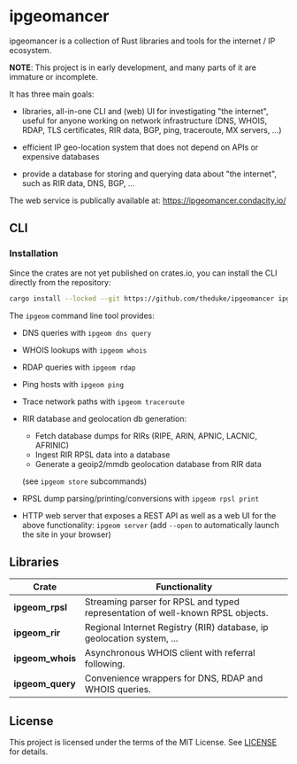 # ipgeomancer

ipgeomancer is a collection of Rust libraries and tools for the internet / IP ecosystem.

**NOTE**: This project is in early development, and many parts of it are immature or incomplete.

It has three main goals:

* libraries, all-in-one CLI and (web) UI for investigating "the internet", useful for
  anyone working on network infrastructure
  (DNS, WHOIS, RDAP, TLS certificates, RIR data, BGP, ping, traceroute, MX servers, ...)

* efficient IP geo-location system that does not depend on APIs or expensive databases
  
* provide a database for storing and querying data about "the internet", such as RIR data, DNS, BGP, ...

The web service is publically available at: https://ipgeomancer.condacity.io/


## CLI

### Installation

Since the crates are not yet published on crates.io, you can install the CLI directly from the repository:

```bash
cargo install --locked --git https://github.com/theduke/ipgeomancer ipgeom_cli
```

The `ipgeom` command line tool provides:

* DNS queries with `ipgeom dns query`
* WHOIS lookups with `ipgeom whois`
* RDAP queries with `ipgeom rdap`
* Ping hosts with `ipgeom ping`
* Trace network paths with `ipgeom traceroute`
* RIR database and geolocation db generation:
  - Fetch database dumps for RIRs (RIPE, ARIN, APNIC, LACNIC, AFRINIC)
  - Ingest RIR RPSL data into a database
  - Generate a geoip2/mmdb geolocation database from RIR data

  (see `ipgeom store` subcommands)
* RPSL dump parsing/printing/conversions with `ipgeom rpsl print`

* HTTP web server that exposes a REST API as well as a web UI for the above functionality:
  `ipgeom server` (add `--open` to automatically launch the site in your browser)
  

## Libraries

| Crate | Functionality |
|-------|---------------|
| **ipgeom_rpsl** | Streaming parser for RPSL and typed representation of well-known RPSL objects. |
| **ipgeom_rir** | Regional Internet Registry (RIR) database, ip geolocation system, ... |
| **ipgeom_whois** | Asynchronous WHOIS client with referral following. |
| **ipgeom_query** | Convenience wrappers for DNS, RDAP and WHOIS queries. |


## License

This project is licensed under the terms of the MIT License. See [LICENSE](LICENSE) for details.
